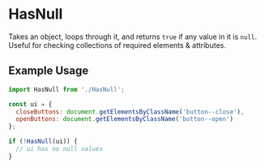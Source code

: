 # HasNull

Takes an object, loops through it, and returns `true` if any value in it is `null`. Useful for checking collections of required elements & attributes.

## Example Usage

```js
import HasNull from './HasNull';

const ui = {
  closeButtons: document.getElementsByClassName('button--close'),
  openButtons: document.getElementsByClassName('button--open')
};

if (!HasNull(ui)) {
  // ui has no null values
}
```
